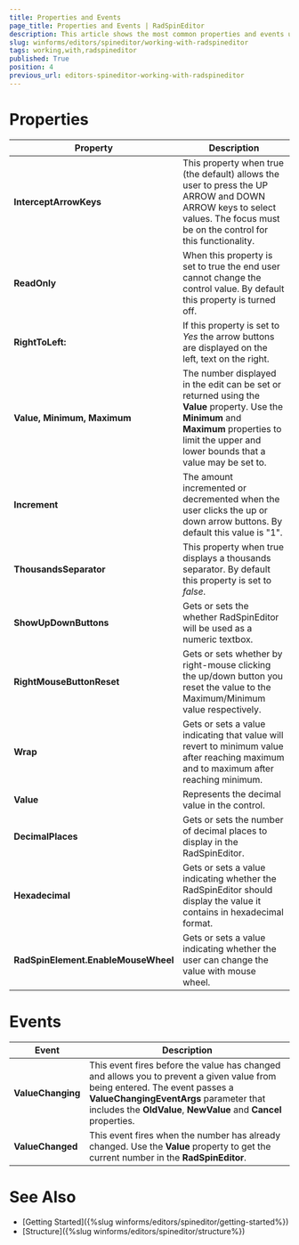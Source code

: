 ```yaml
---
title: Properties and Events
page_title: Properties and Events | RadSpinEditor
description: This article shows the most common properties and events used in RadSpinEditor.
slug: winforms/editors/spineditor/working-with-radspineditor
tags: working,with,radspineditor
published: True
position: 4
previous_url: editors-spineditor-working-with-radspineditor
---
```


# Properties

|Property|Description   |
|---|---|
|__InterceptArrowKeys__| This property when true (the default) allows the user to press the UP ARROW and DOWN ARROW keys to select values. The focus must be on the control for this functionality. |
|__ReadOnly__| When this property is set to true the end user cannot change the control value. By default this property is turned off. |
|__RightToLeft:__|If this property is set to *Yes* the arrow buttons are displayed on the left, text on the right.|
|__Value, Minimum, Maximum__|The number displayed in the edit can be set or returned using the __Value__ property. Use the __Minimum__ and __Maximum__ properties to limit the upper and lower bounds that a value may be set to.|
|__Increment__|The amount incremented or decremented when the user clicks the up or down arrow buttons. By default this value is "1".|
|__ThousandsSeparator__|This property when true displays a thousands separator. By default this property is set to *false*.|
|__ShowUpDownButtons__|Gets or sets the whether RadSpinEditor will be used as a numeric textbox.|
|__RightMouseButtonReset__|Gets or sets whether by right-mouse clicking the up/down button you reset the value to the Maximum/Minimum value respectively.|
|__Wrap__|Gets or sets a value indicating that value will revert to minimum value after reaching maximum and to maximum after reaching minimum.|
|__Value__|Represents the decimal value in the control.|
|__DecimalPlaces__|Gets or sets the number of decimal places to display in the RadSpinEditor.|
|__Hexadecimal__| Gets or sets a value indicating whether the RadSpinEditor should display the value it contains in hexadecimal format.|
|__RadSpinElement.EnableMouseWheel__| Gets or sets a value indicating whether the user can change the value with mouse wheel.|
 

# Events
|Event|Description|
|---|---|
|__ValueChanging__|This event fires before the value has changed and allows you to prevent a given value from being entered. The event passes a __ValueChangingEventArgs__ parameter that includes the __OldValue__, __NewValue__ and __Cancel__ properties.|
|__ValueChanged__|This event fires when the number has already changed. Use the __Value__ property to get the current number in the __RadSpinEditor__.|

# See Also

* [Getting Started]({%slug winforms/editors/spineditor/getting-started%})
* [Structure]({%slug winforms/editors/spineditor/structure%})
 